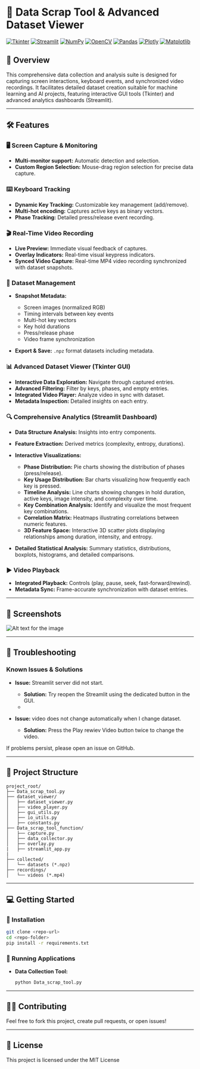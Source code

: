 # 🎯 Data Scrap Tool & Advanced Dataset Viewer

[![Tkinter](https://img.shields.io/badge/Tkinter-FF6C37.svg?style=flat\&logo=python)](https://docs.python.org/3/library/tkinter.html)
[![Streamlit](https://img.shields.io/badge/Streamlit-FF4B4B.svg?style=flat\&logo=streamlit)](https://streamlit.io/)
[![NumPy](https://img.shields.io/badge/NumPy-013243.svg?style=flat\&logo=numpy)](https://numpy.org/)
[![OpenCV](https://img.shields.io/badge/OpenCV-27338e.svg?style=flat\&logo=opencv)](https://opencv.org/)
[![Pandas](https://img.shields.io/badge/Pandas-150458.svg?style=flat\&logo=pandas)](https://pandas.pydata.org/)
[![Plotly](https://img.shields.io/badge/Plotly-3F4F75.svg?style=flat\&logo=plotly)](https://plotly.com/)
[![Matplotlib](https://img.shields.io/badge/Matplotlib-11557C.svg?style=flat\&logo=matplotlib)](https://matplotlib.org/)

## 🚀 Overview

This comprehensive data collection and analysis suite is designed for capturing screen interactions, keyboard events, and synchronized video recordings. It facilitates detailed dataset creation suitable for machine learning and AI projects, featuring interactive GUI tools (Tkinter) and advanced analytics dashboards (Streamlit).

---

## 🛠️ Features

### 🖥️ Screen Capture & Monitoring

* **Multi-monitor support:** Automatic detection and selection.
* **Custom Region Selection:** Mouse-drag region selection for precise data capture.

### ⌨️ Keyboard Tracking

* **Dynamic Key Tracking:** Customizable key management (add/remove).
* **Multi-hot encoding:** Captures active keys as binary vectors.
* **Phase Tracking:** Detailed press/release event recording.

### 🎬 Real-Time Video Recording

* **Live Preview:** Immediate visual feedback of captures.
* **Overlay Indicators:** Real-time visual keypress indicators.
* **Synced Video Capture:** Real-time MP4 video recording synchronized with dataset snapshots.

### 📁 Dataset Management

* **Snapshot Metadata:**

  * Screen images (normalized RGB)
  * Timing intervals between key events
  * Multi-hot key vectors
  * Key hold durations
  * Press/release phase
  * Video frame synchronization
* **Export & Save:** `.npz` format datasets including metadata.

### 📊 Advanced Dataset Viewer (Tkinter GUI)

* **Interactive Data Exploration:** Navigate through captured entries.
* **Advanced Filtering:** Filter by keys, phases, and empty entries.
* **Integrated Video Player:** Analyze video in sync with dataset.
* **Metadata Inspection:** Detailed insights on each entry.

### 🔍 Comprehensive Analytics (Streamlit Dashboard)

* **Data Structure Analysis:** Insights into entry components.
* **Feature Extraction:** Derived metrics (complexity, entropy, durations).
* **Interactive Visualizations:**

  * **Phase Distribution:** Pie charts showing the distribution of phases (press/release).
  * **Key Usage Distribution:** Bar charts visualizing how frequently each key is pressed.
  * **Timeline Analysis:** Line charts showing changes in hold duration, active keys, image intensity, and complexity over time.
  * **Key Combination Analysis:** Identify and visualize the most frequent key combinations.
  * **Correlation Matrix:** Heatmaps illustrating correlations between numeric features.
  * **3D Feature Space:** Interactive 3D scatter plots displaying relationships among duration, intensity, and entropy.
* **Detailed Statistical Analysis:** Summary statistics, distributions, boxplots, histograms, and detailed comparisons.

### ▶️ Video Playback

* **Integrated Playback:** Controls (play, pause, seek, fast-forward/rewind).
* **Metadata Sync:** Frame-accurate synchronization with dataset entries.

---

## 📸 Screenshots

   ![Alt text for the image]((https://github.com/Ertugrulmutlu/-Data-Scrap-Tool-Advanced-Dataset-Viewer/blob/main/photos/Main_window.png))
   
---

## 🐞 Troubleshooting

### Known Issues & Solutions

* **Issue:** Streamlit server did not start.

  * **Solution:** Try reopen the Streamlit using the dedicated button in the GUI.
  * 
* **Issue:** video does not change automatically when I change dataset.

  * **Solution:** Press the Play rewiev Video button twice to change the video.

If problems persist, please open an issue on GitHub.

---

## 📂 Project Structure

```
project_root/
├── Data_scrap_tool.py
├── dataset_viewer/
│   ├── dataset_viewer.py
│   ├── video_player.py
│   ├── gui_utils.py
│   ├── io_utils.py
│   ├── constants.py
├── Data_scrap_tool_function/
│   ├── capture.py
│   ├── data_collector.py
│   ├── overlay.py
|   ├── streamlit_app.py
|
├── collected/
│   └── datasets (*.npz)
├── recordings/
│   └── videos (*.mp4)
```

---

## 💻 Getting Started

### 📌 Installation

```bash
git clone <repo-url>
cd <repo-folder>
pip install -r requirements.txt
```

### 🚀 Running Applications

* **Data Collection Tool:**

  ```bash
  python Data_scrap_tool.py
  ```
---


## 🧑‍💻 Contributing

Feel free to fork this project, create pull requests, or open issues!

---

## 📜 License

This project is licensed under the MIT License
